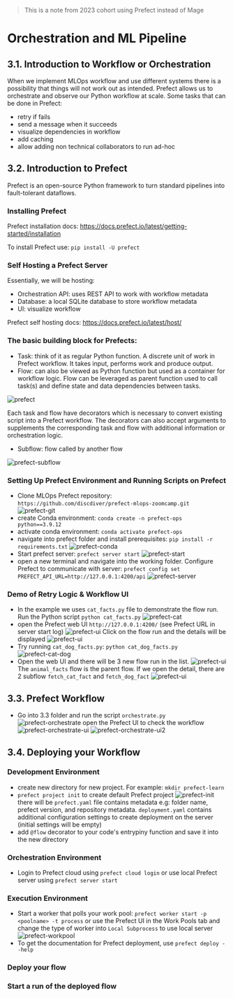 > This is a note from 2023 cohort using Prefect instead of Mage

# **Orchestration and ML Pipeline**

## **3.1. Introduction to Workflow or Orchestration**

When we implement MLOps workflow and use different systems there is a possibility that things will not work out as intended. 
Prefect allows us to orchestrate and observe our Python workflow at scale. Some tasks that can be done in Prefect:
* retry if fails
* send a message when it succeeds
* visualize dependencies in workflow
* add caching
* allow adding non technical collaborators to run ad-hoc

## **3.2. Introduction to Prefect**

Prefect is an open-source Python framework to turn standard pipelines into fault-tolerant dataflows.

### Installing Prefect
Prefect installation docs: https://docs.prefect.io/latest/getting-started/installation

To install Prefect use: `pip install -U prefect`

### **Self Hosting a Prefect Server**

Essentially, we will be hosting:
* Orchestration API: uses REST API to work with workflow metadata
* Database: a local SQLite database to store workflow metadata
* UI: visualize workflow

Prefect self hosting docs: https://docs.prefect.io/latest/host/

### The basic building block for Prefects:
* Task: think of it as regular Python function. A discrete unit of work in Prefect workflow. It takes input, performs work and produce output.
* Flow: can also be viewed as Python function but used as a container for workflow logic. Flow can be leveraged as parent function used to call task(s) and define state and data dependencies between tasks.

![prefect](assets/prefect/prefect-building-block.png)

Each task and flow have decorators which is necessary to convert existing script into a Prefect workflow. The decorators can also accept arguments to supplements the corresponding task and flow with additional information or orchestration logic.

* Subflow: flow called by another flow

![prefect-subflow](assets/prefect/prefect-subflow.png)

### **Setting Up Prefect Environment and Running Scripts on Prefect**

* Clone MLOps Prefect repository: `https://github.com/discdiver/prefect-mlops-zoomcamp.git`
![prefect-git](assets/prefect/prefect-install1.png)
* create Conda environment: `conda create -n prefect-ops python==3.9.12`
* activate conda environment: `conda activate prefect-ops`
* navigate into prefect folder and install prerequisites: `pip install -r requirements.txt`
![prefect-conda](assets/prefect/prefect-install2.png)
* Start prefect server: `prefect server start`
![prefect-start](assets/prefect/prefect-start.png)
* open a new terminal and navigate into the working folder. Configure Prefect to communicate with server: `prefect config set PREFECT_API_URL=http://127.0.0.1:4200/api`
![prefect-server](assets/prefect/prefect-server-api.png)

### **Demo of Retry Logic & Workflow UI**
* In the example we uses `cat_facts.py` file to demonstrate the flow run. Run the Python script `python cat_facts.py`
![prefect-cat](assets/prefect/prefect-cat-facts.png)
* open the Prefect web UI `http://127.0.0.1:4200/` (see Prefect URL in server start log)
![prefect-ui](assets/prefect/prefect-ui.png)
Click on the flow run and the details will be displayed
![prefect-ui](assets/prefect/prefect-ui2.png)
* Try running `cat_dog_facts.py`: `python cat_dog_facts.py`
![prefect-cat-dog](assets/prefect/prefect-cat-dog.png)
* Open the web UI and there will be 3 new flow run in the list.
![prefect-ui](assets/prefect/prefect-ui3.png)
The `animal_facts` flow is the parent flow. If we open the detail, there are 2 subflow `fetch_cat_fact` and `fetch_dog_fact`
![prefect-ui](assets/prefect/prefect-ui4.png)

## **3.3. Prefect Workflow**
* Go into 3.3 folder and run the script `orchestrate.py` 
![prefect-orchestrate](assets/prefect/prefect-orchestrate.png)
open the Prefect UI to check the workflow
![prefect-orchestrate-ui](assets/prefect/prefect-orchestrate-ui.png)
![prefect-orchestrate-ui2](assets/prefect/prefect-orchestrate-ui2.png)

## **3.4. Deploying your Workflow**
### **Development Environment**
* create new directory for new project. For example: `mkdir prefect-learn`
* `prefect project init` to create default Prefect project
![prefect-init](assets/prefect/prefect-project-init.png)
there will be `prefect.yaml` file contains metadata e.g: folder name, prefect version, and repository metadata. `deployment.yaml` contains additional configuration settings to create deployment on the server (initial settings will be empty)
* add `@flow` decorator to your code's entrypiny function and save it into the new directory

### **Orchestration Environment**
* Login to Prefect cloud using `prefect cloud login` or use local Prefect server using `prefect server start`

### **Execution Environment**
* Start a worker that polls your work pool: `prefect worker start -p <poolname> -t process`
or use the Prefect UI in the Work Pools tab and change the type of worker into `Local Subprocess` to use local server
![prefect-workpool](assets/prefect/prefect/prefect-workpool.png)
* To get the documentation for Prefect deployment, use `prefect deploy --help`

### **Deploy your flow**


### **Start a run of the deployed flow**

